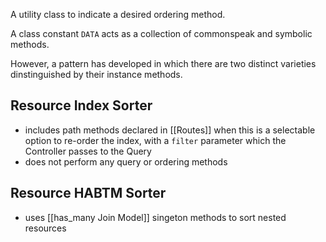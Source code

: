 A utility class to indicate a desired ordering method.

A class constant `DATA` acts as a collection of commonspeak and symbolic methods.

However, a pattern has developed in which there are two distinct varieties dinstinguished by their instance methods. 

## Resource Index Sorter

- includes path methods declared in [[Routes]] when this is a selectable option to re-order the index, with a `filter` parameter which the Controller passes to the Query
- does not perform any query or ordering methods

## Resource HABTM Sorter

- uses [[has_many Join Model]] singeton methods to sort nested resources


